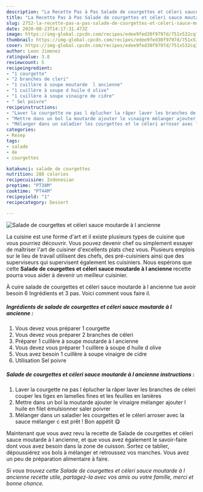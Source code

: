 ```yaml
---
description: "La Recette Pas à Pas Salade de courgettes et céleri sauce moutarde à l ancienne"
title: "La Recette Pas à Pas Salade de courgettes et céleri sauce moutarde à l ancienne"
slug: 2752-la-recette-pas-a-pas-salade-de-courgettes-et-celeri-sauce-moutarde-a-l-ancienne
date: 2020-08-23T14:17:31.473Z
image: https://img-global.cpcdn.com/recipes/edee9fed30f9797d/751x532cq70/salade-de-courgettes-et-celeri-sauce-moutarde-a-l-ancienne-photo-principale-de-la-recette.jpg
thumbnail: https://img-global.cpcdn.com/recipes/edee9fed30f9797d/751x532cq70/salade-de-courgettes-et-celeri-sauce-moutarde-a-l-ancienne-photo-principale-de-la-recette.jpg
cover: https://img-global.cpcdn.com/recipes/edee9fed30f9797d/751x532cq70/salade-de-courgettes-et-celeri-sauce-moutarde-a-l-ancienne-photo-principale-de-la-recette.jpg
author: Leon Jimenez
ratingvalue: 3.8
reviewcount: 5
recipeingredient:
- "1 courgette"
- "2 branches de cleri"
- "1 cuillère à soupe moutarde  l ancienne"
- "1 cuillère à soupe d huile d olive"
- "1 cuillère à soupe vinaigre de cidre"
- " Sel poivre"
recipeinstructions:
- "Laver la courgette ne pas l éplucher la râper laver les branches de céleri couper les tiges en lamelles fines et les feuilles en lanières"
- "Mettre dans un bol la moutarde ajouter le vinaigre mélanger ajouter l huile en filet émulsionner saler poivrer"
- "Mélanger dans un saladier les courgettes et le céleri arroser avec la sauce mélanger c est prêt ! Bon appétit 😋"
categories:
- Resep
tags:
- salade
- de
- courgettes

katakunci: salade de courgettes 
nutrition: 288 calories
recipecuisine: Indonesian
preptime: "PT38M"
cooktime: "PT44M"
recipeyield: "1"
recipecategory: Dessert

---
```



![Salade de courgettes et céleri sauce moutarde à l ancienne](https://img-global.cpcdn.com/recipes/edee9fed30f9797d/751x532cq70/salade-de-courgettes-et-celeri-sauce-moutarde-a-l-ancienne-photo-principale-de-la-recette.jpg)

La cuisine est une forme d'art et il existe plusieurs types de cuisine que vous pourriez découvrir. Vous pouvez devenir chef ou simplement essayer de maîtriser l'art de cuisiner d'excellents plats chez vous. Plusieurs emplois sur le lieu de travail utilisent des chefs, des pré-cuisiniers ainsi que des superviseurs qui supervisent également les cuisiniers. Nous espérons que cette <strong> Salade de courgettes et céleri sauce moutarde à l ancienne </strong> recette pourra vous aider à devenir un meilleur cuisinier.

<!--inarticleads1-->

À cuire salade de courgettes et céleri sauce moutarde à l ancienne tue avoir besoin 6 Ingrédients et 3 pas. Voici comment vous faire il.

##### Ingrédients de salade de courgettes et céleri sauce moutarde à l ancienne :

1. Vous devez vous préparer 1 courgette
1. Vous devez vous préparer 2 branches de céleri
1. Préparer 1 cuillère à soupe moutarde à l ancienne
1. Vous devez vous préparer 1 cuillère à soupe d huile d olive
1. Vous avez besoin 1 cuillère à soupe vinaigre de cidre
1. Utilisation  Sel poivre




<!--inarticleads2-->

##### Salade de courgettes et céleri sauce moutarde à l ancienne instructions :

1. Laver la courgette ne pas l éplucher la râper laver les branches de céleri couper les tiges en lamelles fines et les feuilles en lanières
1. Mettre dans un bol la moutarde ajouter le vinaigre mélanger ajouter l huile en filet émulsionner saler poivrer
1. Mélanger dans un saladier les courgettes et le céleri arroser avec la sauce mélanger c est prêt ! Bon appétit 😋




<!--inarticleads1-->

<p>
Maintenant que vous avez revu la recette de Salade de courgettes et céleri sauce moutarde à l ancienne, et que vous avez également le savoir-faire dont vous avez besoin dans la zone de cuisson. Sortez ce tablier, dépoussiérez vos bols à mélanger et retroussez vos manches. Vous avez un peu de préparation alimentaire à faire.
</p>

<p>
<i>Si vous trouvez cette Salade de courgettes et céleri sauce moutarde à l ancienne recette utile, partagez-la avec vos amis ou votre famille, merci et bonne chance.</i>
</p>
